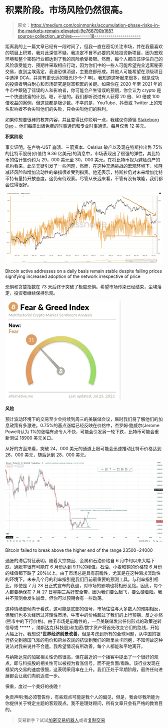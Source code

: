 # 积累阶段。市场风险仍然很高。

> 原文：<https://medium.com/coinmonks/accumulation-phase-risks-in-the-markets-remain-elevated-9e766790b165?source=collection_archive---------18----------------------->

距离我的上一篇文章已经有一段时间了，但我一直在密切关注市场，并在我最喜欢的项目上积累，我对此深信不疑。我决定不冒不必要的风险投资新项目，因为宏观环境和整个密码行业都达到了我的风险承受极限。然而，每个人都应该评估自己的风险承受能力、预期并采取相应行动，因为你们中的一些人可能希望完全远离秘密交易，直到尘埃落定，衰退恐惧消退，主要底部形成。其他人可能希望在顶级项目中选择 DCA，并具有更长远的眼光(3–5–7 年)。我知道这听起来很多，但是成功的投资者明白耐心和市场研究是财富积累的关键。如果你在 2020 年至 2021 年的牛市中跟随了错误的人和影响者，你可能会产生错误的预期，你会认为 crypto 是一个快速致富的计划。嗯，不是的。我们都听说过有人获得 20 倍、50 倍或 100 倍收益的案例，但这些都是极少数。不幸的是，YouTube、抖音或 Twitter 上的知名影响者不会尖叫他们的失败，只会尖叫他们的胜利。

如果你想要很棒的教育内容，并且变得比你聪明一点，我建议你遵循 [Stakeborg Dao](https://stakeborg.com/) 。他们每周出版免费的时事通讯和专业时事通讯，每月仅售 12 美元。

**积累阶段**

事实证明，在卢纳-UST 崩溃、三箭资本、Celsius 破产以及现在特斯拉出售 75%的比特币股份(价值约 9.36 亿美元)的消息中，市场表现出了很强的弹性，其比特币的估计售价约为 29，000 美元至 30，000 美元。在将比特币视为避险资产的机构看来，此举无疑引发了一些问题，然而，在这种充满挑战的宏观环境下，埃隆减轻风险和增加流动性的举措很难受到指责。他还表示，特斯拉仍对未来增加比特币持有量持开放态度，这仍有待观察。尽管从长远来看，不管有没有埃隆，我们都会过得很好。

![](img/5c31e5c4ce0599d3925afd0afe0b5f9a.png)

Bitcoin active addresses on a daily basis remain stable despite falling prices signifying increased adoption of the network irrespective of price

恐惧和贪婪指数在 73 天后终于突破了极度恐惧。希望市场传染已经结束，尘埃落定，投资者继续保持乐观。

![](img/4026cdbe1daf154e280015b39f1ec85d.png)

**风险**

预计波动环境下的交易至少会持续到周三的美联储会议，届时我们将了解他们的加息政策有多激进。0.75%的基点涨幅已经反映在价格中，杰罗姆·鲍威尔(Jerome Powell)认为 1%的涨幅有点令人不快，可能会引发另一轮下跌，比特币可能会重新测试 18900 美元关口。

从好的方面来看，突破 24，000 美元的通道上限可能会迅速推动比特币价格达到 26，000 美元，随后达到 28，000 美元。

![](img/e435fe098e27926550d56cfd8f3db316.png)

Bitcoin failed to break above the higher end of the range $23500-$24000

通胀的滞后特征表明，随着大宗商品、金属和石油价格自 6 月中旬以来大幅下跌，通胀率很有可能在 6 月份达到 9.1%的峰值。石油、小麦和铜的价格较 6 月份的峰值都下跌了 20%以上。由于市场总是具有前瞻性，尤其是在这种渴求流动性的环境下，未来几个月的利率指引是我们目前最重要的预测工具。与利率指引相比，即使是 7 月 28 日正式宣布的衰退，对市场的影响也将相形见绌。因此，每个人都要确保在 7 月 27 日星期三系好安全带，因为我们要么起飞，要么硬着陆。我并不预测会发生崩盘，但你可以预期会有一些动荡。

这种情绪更倾向于看跌，这可能是底部的信号，市场往往与大多数人的预期相反，但我们也多次经历过非理性市场，牛市中的价格超过了我们的上行预期，反之亦然(熊市中的下行价格)。由于市场是前瞻性的，一旦美联储发出任何形式的政策逆转信号或 ***** ，纳斯达克(科技股)和加密/数字资产将首先改变它们的路线，开始大幅上行。我想说***世界经济前景改善**，但是考虑到所有的全球问题，从中国的银行挤兑到德国飞涨的电价和荷兰农民的抗议到我们的斯里兰卡同胞，不知何故这种说法对我来说并不合适。我希望情况有所改善，每个人都能和平地离开。

与纳斯达克的加密相关性仍然很高，但在最近的一个播客中提出了一个很好的观点，即与科技股的相关性可以被视为看涨信号，而不是负面/看跌。该行业发现在框架内交易的速度很慢，这表明采用率在上升。我们正处于早期阶段，最终任何进展都会让我们向前迈进一步。

保重，度过一个美好的夜晚！

免责声明:我必须警告你，有些观点可能是我个人的偏见，但是，我会尽我所能为你提供关于特定主题的客观观点。我不是理财顾问，所有文章只会有严格的教育目的。

> 交易新手？试试[加密交易机器人](/coinmonks/crypto-trading-bot-c2ffce8acb2a)或者[复制交易](/coinmonks/top-10-crypto-copy-trading-platforms-for-beginners-d0c37c7d698c)